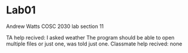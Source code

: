 # Lab01
Andrew Watts
COSC 2030 lab section 11

TA help recived: I asked weather The program should be able to open multiple files or just one, was told just one.
Classmate help recived: none
